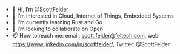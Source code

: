 - 👋 Hi, I’m @ScottFelder
- 👀 I’m interested in Cloud, Internet of Things, Embedded Systems
- 🌱 I’m currently learning Rust and Go 
- 💞️ I’m looking to collaborate on Open
- 📫 How to reach me: email: scott.felder@feltech.com, web: https://www.linkedin.com/in/scottfelder/, Twitter: @ScottFelder

<!---
ScottFelder/ScottFelder is a ✨ special ✨ repository because its `README.md` (this file) appears on your GitHub profile.
You can click the Preview link to take a look at your changes.
--->
